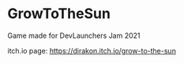 # GrowToTheSun
Game made for DevLaunchers Jam 2021

itch.io page: https://dirakon.itch.io/grow-to-the-sun
